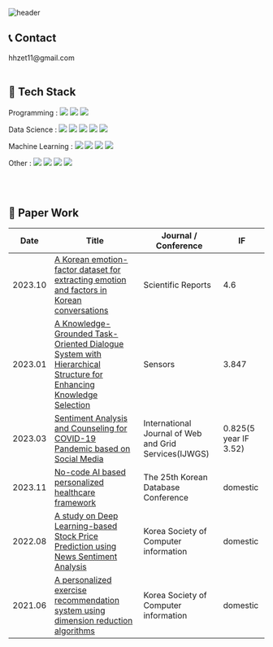 ![header](https://capsule-render.vercel.app/api?type=waving&color=auto&height=200&section=header&text=Hayoung%20Lee%20!🥳&fontSize=50&animation=twinkling)

<h2>📞 Contact</h2>
hhzet11@gmail.com
<br><br>

<h2>📎 Tech Stack</h2>
<div>
Programming : 
<img src="https://img.shields.io/badge/python-3776AB?style=for-the-badge&logo=python&logoColor=white"> 
<img src="https://img.shields.io/badge/java-007396?style=for-the-badge&logo=java&logoColor=white"> 
<img src="https://img.shields.io/badge/c-A8B9CC?style=for-the-badge&logo=c&logoColor=white">
<br>
  
Data Science :
<img src="https://img.shields.io/badge/pandas-150458?style=for-the-badge&logo=pandas&logoColor=white">
<img src="https://img.shields.io/badge/numpy-013243?style=for-the-badge&logo=numpy&logoColor=white">
<img src="https://img.shields.io/badge/mysql-4479A1?style=for-the-badge&logo=mysql&logoColor=white">
<img src="https://img.shields.io/badge/apache hadoop-66CCFF?style=for-the-badge&logo=apache hadoop&logoColor=white">
<img src="https://img.shields.io/badge/apache spark-E25A1C?style=for-the-badge&logo=apache spark&logoColor=white">
<br>
  
Machine Learning : 
<img src="https://img.shields.io/badge/pytorch-EE4C2C?style=for-the-badge&logo=pytorch&flogoColor=white">
<img src="https://img.shields.io/badge/tensorflow-FF6F00?style=for-the-badge&logo=tensorflow&flogoColor=white">
<img src="https://img.shields.io/badge/keras-ED00000?style=for-the-badge&logo=keras&flogoColor=white">
<img src="https://img.shields.io/badge/scikit learn-F7931E?style=for-the-badge&logo=scikit learn&logoColor=white">
<br>
  
Other :
<img src="https://img.shields.io/badge/firebase-FFCA28?style=for-the-badge&logo=firebase&logoColor=white">
<img src="https://img.shields.io/badge/android studio-3DDC84?style=for-the-badge&logo=android studio&logoColor=white">
<img src="https://img.shields.io/badge/github-181717?style=for-the-badge&logo=github&logoColor=white">
<img src="https://img.shields.io/badge/git-F05032?style=for-the-badge&logo=git&logoColor=white">
</div>
<br><br>

<h2>📝 Paper Work</h2>

| **Date**      | **Title**                                                                                                                                                                                              | **Journal \/ Conference**                                                    | **IF**                      |
|---------  |--------------------------------------------------------------------------------------------------------------------------------------------------------------------------------------------------- |-------------------------------------------------------  |-----------------------  |
| 2023.10   | [A Korean emotion-factor dataset for extracting emotion and factors in Korean conversations](https://www.nature.com/articles/s41598-023-45386-8)                                               | Scientific Reports                                                 | 4.6                |
| 2023.01   | [A Knowledge-Grounded Task-Oriented Dialogue System with Hierarchical Structure for Enhancing Knowledge Selection](https://www.mdpi.com/1424-8220/23/2/685)                                               | Sensors                                                 | 3.847                   |
| 2023.03   | [Sentiment Analysis and Counseling for COVID-19 Pandemic based on Social Media](https://www.inderscience.com/info/inarticle.php?artid=129327)                                                                                                                             | International Journal of Web and Grid Services(IJWGS)   | 0.825(5 year IF 3.52)   |
| 2023.11   | [No-code AI based personalized healthcare framework](https://www.kci.go.kr/kciportal/ci/sereArticleSearch/ciSereArtiView.kci?sereArticleSearchBean.artiId=ART002869886)  | The 25th Korean Database Conference                   | domestic                |
| 2022.08   | [A study on Deep Learning-based Stock Price Prediction using News Sentiment Analysis](https://www.kci.go.kr/kciportal/ci/sereArticleSearch/ciSereArtiView.kci?sereArticleSearchBean.artiId=ART002869886)  | Korea Society of Computer information                   | domestic                |
| 2021.06   | [A personalized exercise recommendation system using dimension reduction algorithms](https://www.dbpia.co.kr/Journal/articleDetail?nodeId=NODE10571546)                                                  | Korea Society of Computer information                   | domestic                |

